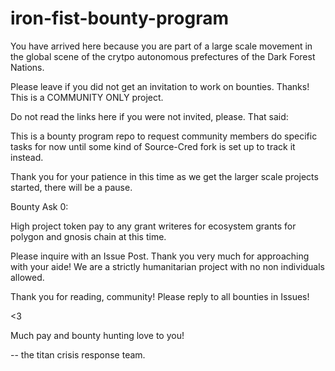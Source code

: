 # iron-fist-bounty-program

You have arrived here because you are part of a large scale movement in the global scene of the crytpo autonomous prefectures of the Dark Forest Nations.

Please leave if you did not get an invitation to work on bounties.  Thanks!  This is a COMMUNITY ONLY project.

Do not read the links here if you were not invited, please.  That said:

This is a bounty program repo to request community members do specific tasks for now until some kind of Source-Cred fork is set up to track it instead.

Thank you for your patience in this time as we get the larger scale projects started, there will be a pause.



Bounty Ask 0:

High project token pay to any grant writeres for ecosystem grants for polygon and gnosis chain at this time.

Please inquire with an Issue Post.   Thank you very much for approaching with your aide!  We are a strictly humanitarian project with no non individuals allowed.

Thank you for reading, community!  Please reply to all bounties in Issues!

<3

Much pay and bounty hunting love to you!

-- the titan crisis response team.
